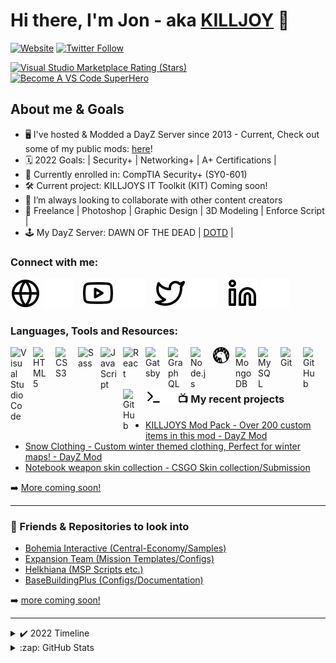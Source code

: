 # Hi there, I'm Jon - aka [KILLJOY][website] 👋 

[![Website](https://img.shields.io/website?label=iKILLJOY.Dev&style=for-the-badge&url=https%3A%2F%2Fcodestackr.com)](https://ikilljoy.dev)
[![Twitter Follow](https://img.shields.io/twitter/follow/iKilljoy13?color=1DA1F2&logo=twitter&style=for-the-badge)](https://twitter.com/intent/follow?original_referer=https%3A%2F%2Fgithub.com%2FcodeSTACKr&screen_name=iKilljoy13)

[![Visual Studio Marketplace Rating (Stars)](https://img.shields.io/visual-studio-marketplace/stars/codestackr.codestackr-theme?label=KILLJOYS%20Workshop%20Submissions&logo=&logoColor=ff652f&style=for-the-badge)](https://steamcommunity.com/id/iKILLJOY/myworkshopfiles/)
[![Become A VS Code SuperHero](https://img.shields.io/badge/-Join%20my%20Discord%20server%20%E2%86%92-gray.svg?colorB=ff652f&style=for-the-badge)](https://discord.gg/44q6zv6PER)


## About me & Goals

- 🖥️ I've hosted & Modded a DayZ Server since 2013 - Current, Check out some of my public mods: [here][workshop]!
- 🗓️ 2022 Goals: | Security+ | Networking+ | A+ Certifications |
- 🏫 Currently enrolled in: CompTIA Security+ (SY0-601)
- 🛠️ Current project: KILLJOYS IT Toolkit (KIT) Coming soon!
- 👯 I’m always looking to collaborate with other content creators
- 🎨 Freelance | Photoshop | Graphic Design | 3D Modeling | Enforce Script |
- 🕹️ My DayZ Server: DAWN OF THE DEAD | [DOTD](https://DOTDdayz.com) |

### Connect with me:

[![website](./img/globe-light.svg)](https://ikilljoy.dev#gh-light-mode-only)
[![website](./img/globe-dark.svg)](https://ikilljoy.dev#gh-dark-mode-only)
&nbsp;&nbsp;
[![website](./img/youtube-light.svg)](https://www.youtube.com/playlist?list=PLszEzCXmDA6muRMrvYo3i-daKFtQ4F2iH/#gh-light-mode-only)
[![website](./img/youtube-dark.svg)](https://www.youtube.com/playlist?list=PLszEzCXmDA6muRMrvYo3i-daKFtQ4F2iH#gh-dark-mode-only)
&nbsp;&nbsp;
[![website](./img/twitter-light.svg)](https://twitter.com/ikilljoy13#gh-light-mode-only)
[![website](./img/twitter-dark.svg)](https://twitter.com/ikilljoy13#gh-dark-mode-only)
&nbsp;&nbsp;
[![website](./img/linkedin-light.svg)](https://linkedin.com/in/#gh-light-mode-only)
[![website](./img/linkedin-dark.svg)](https://linkedin.com/in/#gh-dark-mode-only)

### Languages, Tools and Resources:

[<img align="left" alt="Visual Studio Code" width="26px" src="https://cdn.jsdelivr.net/gh/devicons/devicon/icons/vscode/vscode-original.svg" style="padding-right:10px;" />][webdevplaylist]
[<img align="left" alt="HTML5" width="26px" src="https://cdn.jsdelivr.net/gh/devicons/devicon/icons/html5/html5-original.svg" style="padding-right:10px;" />][webdevplaylist]
[<img align="left" alt="CSS3" width="26px" src="https://cdn.jsdelivr.net/gh/devicons/devicon/icons/css3/css3-original.svg" style="padding-right:10px;" />][cssplaylist]
[<img align="left" alt="Sass" width="26px" src="https://cdn.jsdelivr.net/gh/devicons/devicon/icons/sass/sass-original.svg" style="padding-right:10px;" />][cssplaylist]
[<img align="left" alt="JavaScript" width="26px" src="https://cdn.jsdelivr.net/gh/devicons/devicon/icons/javascript/javascript-original.svg" style="padding-right:10px;" />][jsplaylist]
[<img align="left" alt="React" width="26px" src="https://cdn.jsdelivr.net/gh/devicons/devicon/icons/react/react-original.svg" style="padding-right:10px;" />][reactplaylist]
[<img align="left" alt="Gatsby" width="26px" src="https://cdn.jsdelivr.net/gh/devicons/devicon/icons/gatsby/gatsby-original.svg" style="padding-right:10px;" />][webdevplaylist]
[<img align="left" alt="GraphQL" width="26px" src="https://cdn.jsdelivr.net/gh/devicons/devicon/icons/graphql/graphql-plain.svg" style="padding-right:10px;" />][webdevplaylist]
[<img align="left" alt="Node.js" width="26px" src="https://cdn.jsdelivr.net/gh/devicons/devicon/icons/nodejs/nodejs-original.svg" style="padding-right:10px;" />][webdevplaylist]
[<img align="left" alt="Deno" width="26px" src="./img/deno-light.svg" style="padding-right:10px;" />][webdevplaylist]
[<img align="left" alt="MongoDB" width="26px" src="https://cdn.jsdelivr.net/gh/devicons/devicon/icons/mongodb/mongodb-original.svg" style="padding-right:10px;" />][webdevplaylist]
[<img align="left" alt="MySQL" width="26px" src="https://cdn.jsdelivr.net/gh/devicons/devicon/icons/mysql/mysql-original.svg" style="padding-right:10px;" />][webdevplaylist]
[<img align="left" alt="Git" width="26px" src="https://cdn.jsdelivr.net/gh/devicons/devicon/icons/git/git-original.svg" style="padding-right:10px;" />][webdevplaylist]
[<img align="left" alt="GitHub" width="26px" src="https://user-images.githubusercontent.com/3369400/139447912-e0f43f33-6d9f-45f8-be46-2df5bbc91289.png" style="padding-right:10px;" />](https://www.youtube.com/playlist?list=PLkwxH9e_vrAJ0WbEsFA9W3I1W-g_BTsbt#gh-dark-mode-only)
[<img align="left" alt="GitHub" width="26px" src="https://user-images.githubusercontent.com/3369400/139448065-39a229ba-4b06-434b-bc67-616e2ed80c8f.png" style="padding-right:10px;" />](https://www.youtube.com/playlist?list=PLkwxH9e_vrAJ0WbEsFA9W3I1W-g_BTsbt#gh-light-mode-only)
[<img align="left" alt="Terminal" width="26px" src="./img/terminal-light.svg" />](https://www.youtube.com/playlist?list=PLkwxH9e_vrAJ0WbEsFA9W3I1W-g_BTsbt#gh-light-mode-only)
[<img align="left" alt="Terminal" width="26px" src="./img/terminal-dark.svg" />](https://www.youtube.com/playlist?list=PLkwxH9e_vrAJ0WbEsFA9W3I1W-g_BTsbt#gh-dark-mode-only)

<br />
<br />

---

### 📺 My recent projects

<!-- PROJECTS:START -->
- [KILLJOYS Mod Pack - Over 200 custom items in this mod - DayZ Mod](https://steamcommunity.com/sharedfiles/filedetails/?id=1733304869)
- [Snow Clothing - Custom winter themed clothing, Perfect for winter maps! - DayZ Mod](https://steamcommunity.com/sharedfiles/filedetails/?id=1599035726)
- [Notebook weapon skin collection - CSGO Skin collection/Submission](https://www.youtube.com/watch?v=oQBRZMo0e34)
<!-- PROJECTS:END -->

➡️ [More coming soon!]()

---

### 📕 Friends & Repositories to look into

<!-- BLOG-POST-LIST:START -->
- [Bohemia Interactive &lpar;Central-Economy/Samples&rpar;](https://github.com/BohemiaInteractive)
- [Expansion Team &lpar;Mission Templates/Configs&rpar;](https://github.com/ExpansionModTeam)
- [Helkhiana &lpar;MSP Scripts etc.&rpar;](https://github.com/helkhiana)
- [BaseBuildingPlus &lpar;Configs/Documentation&rpar;](https://github.com/FelixForesight2020/BaseBuildingPlus)
<!-- BLOG-POST-LIST:END -->

➡️ [more coming soon!]()

---

<details>
  <summary>✔️ 2022 Timeline</summary>
  
<!--START_SECTION:activity-->
1. ⚙️ Security+ (SY0-601) Certification | Status: IN PROGRESS [#5](https://github.com/codeSTACKr/nft-landing-page/pull/5)
2. ⚙️ IT Toolkit Development | Status: IN PROGRESS | [https://pbs.twimg.com/media/FQkLXU8XMBMi5DJ?format=jpg&name=small]
3. ❌ Commented on [#1572](https://github.com/anuraghazra/github-readme-stats/issues/1572) in [anuraghazra/github-readme-stats](https://github.com/anuraghazra/github-readme-stats)
4. ❌ Merged PR [#1](https://github.com/mongodb-developer/mongodb-ecommerce/pull/1) in [mongodb-developer/mongodb-ecommerce](https://github.com/mongodb-developer/mongodb-ecommerce)
5. ❌ Opened PR [#1](https://github.com/mongodb-developer/mongodb-ecommerce/pull/1) in [mongodb-developer/mongodb-ecommerce](https://github.com/mongodb-developer/mongodb-ecommerce)
<!--END_SECTION:activity-->

</details>

<details>
  <summary>:zap: GitHub Stats</summary>

  <img align="left" alt="codeSTACKr's GitHub Stats" src="https://github-readme-stats.vercel.app/api?username=ikilljoy&show_icons=true&hide_border=false&title_color=ff652f&icon_color=FFE400&bg_color=09131B&text_color=ffffff&border_color=0c1a25" />

</details>

[website]: https://ikilljoy.dev
[workshop]: https://steamcommunity.com/id/iKILLJOY/myworkshopfiles/
[youtube]: https://www.youtube.com/channel/UCDO3P7Ex6yyRfZOMo-c0S7A
[linkedin]: https://linkedin.com/in/codeSTACKr
[webdevplaylist]: https://www.youtube.com/playlist?list=PLkwxH9e_vrAJ0WbEsFA9W3I1W-g_BTsbt
[jsplaylist]: https://www.youtube.com/playlist?list=PLkwxH9e_vrALRJKu7wfXby3MKeflhTu6B
[cssplaylist]: https://www.youtube.com/playlist?list=PLkwxH9e_vrALSdvZuEh6gqQdmDoDIoqz4
[reactplaylist]: https://www.youtube.com/playlist?list=PLkwxH9e_vrAK4TdffpxKY3QGyHCpxFcQ0
